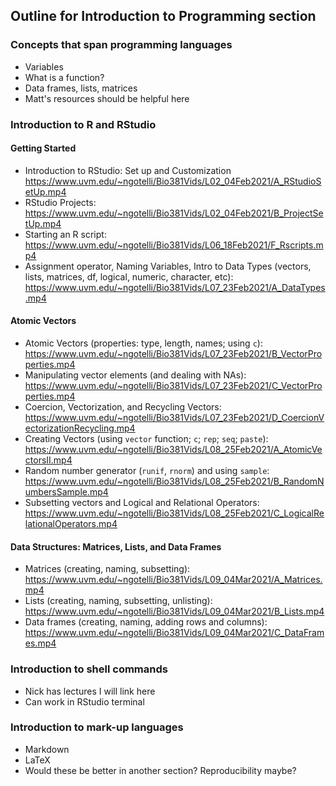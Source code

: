## Outline for Introduction to Programming section

### Concepts that span programming languages  
* Variables  
* What is a function?  
* Data frames, lists, matrices   
* Matt's resources should be helpful here

### Introduction to R and RStudio
#### Getting Started
* Introduction to RStudio: Set up and Customization https://www.uvm.edu/~ngotelli/Bio381Vids/L02_04Feb2021/A_RStudioSetUp.mp4
* RStudio Projects: https://www.uvm.edu/~ngotelli/Bio381Vids/L02_04Feb2021/B_ProjectSetUp.mp4
* Starting an R script: https://www.uvm.edu/~ngotelli/Bio381Vids/L06_18Feb2021/F_Rscripts.mp4
* Assignment operator, Naming Variables, Intro to Data Types (vectors, lists, matrices, df, logical, numeric, character, etc): https://www.uvm.edu/~ngotelli/Bio381Vids/L07_23Feb2021/A_DataTypes.mp4

#### Atomic Vectors
* Atomic Vectors (properties: type, length, names; using `c`): https://www.uvm.edu/~ngotelli/Bio381Vids/L07_23Feb2021/B_VectorProperties.mp4
* Manipulating vector elements (and dealing with NAs): https://www.uvm.edu/~ngotelli/Bio381Vids/L07_23Feb2021/C_VectorProperties.mp4
* Coercion, Vectorization, and Recycling Vectors: https://www.uvm.edu/~ngotelli/Bio381Vids/L07_23Feb2021/D_CoercionVectorizationRecycling.mp4
* Creating Vectors (using `vector` function; `c`; `rep`; `seq`; `paste`): https://www.uvm.edu/~ngotelli/Bio381Vids/L08_25Feb2021/A_AtomicVectorsII.mp4
* Random number generator (`runif`, `rnorm`) and using `sample`: https://www.uvm.edu/~ngotelli/Bio381Vids/L08_25Feb2021/B_RandomNumbersSample.mp4
* Subsetting vectors and Logical and Relational Operators: https://www.uvm.edu/~ngotelli/Bio381Vids/L08_25Feb2021/C_LogicalRelationalOperators.mp4

#### Data Structures: Matrices, Lists, and Data Frames
* Matrices (creating, naming, subsetting): https://www.uvm.edu/~ngotelli/Bio381Vids/L09_04Mar2021/A_Matrices.mp4 
* Lists (creating, naming, subsetting, unlisting): https://www.uvm.edu/~ngotelli/Bio381Vids/L09_04Mar2021/B_Lists.mp4
* Data frames (creating, naming, adding rows and columns): https://www.uvm.edu/~ngotelli/Bio381Vids/L09_04Mar2021/C_DataFrames.mp4

### Introduction to shell commands
* Nick has lectures I will link here 
* Can work in RStudio terminal


### Introduction to mark-up languages
* Markdown  
* LaTeX  
* Would these be better in another section? Reproducibility maybe?  

